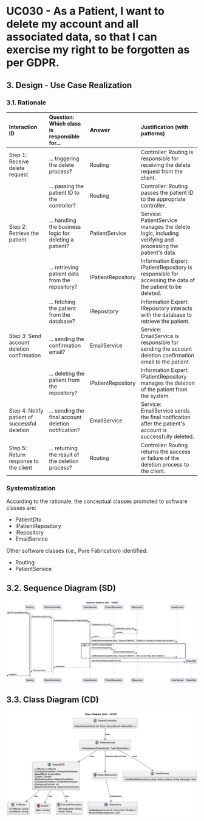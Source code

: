 # UC030 - As a Patient, I want to delete my account and all associated data, so that I can exercise my right to be forgotten as per GDPR.

## 3. Design - Use Case Realization

### 3.1. Rationale

| Interaction ID                                      | Question: Which class is responsible for...                | Answer                          | Justification (with patterns)                                                                                     |
|:----------------------------------------------------|:-----------------------------------------------------------|:--------------------------------|:------------------------------------------------------------------------------------------------------------------|
| Step 1: Receive delete request                      | ... triggering the delete process?                         | Routing                         | Controller: Routing is responsible for receiving the delete request from the client.                              |
|                                                     | ... passing the patient ID to the controller?               | Routing                         | Controller: Routing passes the patient ID to the appropriate controller.                                           |
| Step 2: Retrieve the patient                        | ... handling the business logic for deleting a patient?     | PatientService                  | Service: PatientService manages the delete logic, including verifying and processing the patient's data.           |
|                                                     | ... retrieving patient data from the repository?            | IPatientRepository              | Information Expert: IPatientRepository is responsible for accessing the data of the patient to be deleted.         |
|                                                     | ... fetching the patient from the database?                 | IRepository                     | Information Expert: IRepository interacts with the database to retrieve the patient.                               |
| Step 3: Send account deletion confirmation          | ... sending the confirmation email?                        | EmailService                    | Service: EmailService is responsible for sending the account deletion confirmation email to the patient.           |
|                                                     | ... deleting the patient from the repository?               | IPatientRepository              | Information Expert: IPatientRepository manages the deletion of the patient from the system.                        |
| Step 4: Notify patient of successful deletion       | ... sending the final account deletion notification?        | EmailService                    | Service: EmailService sends the final notification after the patient's account is successfully deleted.            |
| Step 5: Return response to the client               | ... returning the result of the deletion process?           | Routing                         | Controller: Routing returns the success or failure of the deletion process to the client.                          |

### Systematization

According to the rationale, the conceptual classes promoted to software classes are:

* PatientDto
* IPatientRepository
* IRepository
* EmailService

Other software classes (i.e., Pure Fabrication) identified:

* Routing
* PatientService

## 3.2. Sequence Diagram (SD)

![uc005-sequence-diagram.png](png/uc005-sequence-diagram.png)

## 3.3. Class Diagram (CD)

![uc005-class-diagram.png](png/uc005-class-diagram.png)